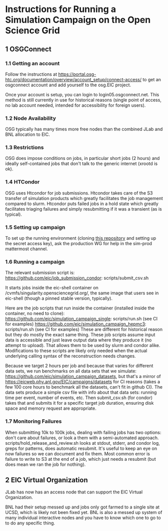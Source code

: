 # Instructions for Running a Simulation Campaign on the Open Science Grid

## 1 OSGConnect

### 1.1 Getting an account
Follow the instructions at 
https://portal.osg-htc.org/documentation/overview/account_setup/connect-access/
to get an osgconnect account and add yourself to the osg.EIC project.

Once your account is setup, you can login to login05.osgconnect.net. This method is still currently in use for historical reasons (single point of access, no lab account needed, intended for accessibility for foreign users). 

### 1.2 Node Availability 
OSG typically has many times more free nodes than the combined JLab and BNL allocation to EIC. 

### 1.3 Restrictions
OSG does impose conditions on jobs, in particular short jobs (2 hours) and ideally self-contained jobs that don't talk to the generic internet (xrootd is ok). 

### 1.4 HTCondor
OSG uses Htcondor for job submissions. Htcondor takes care of the S3 transfer of simulation products which greatly facilitates the job management compared to slurm.
Htcondor puts failed jobs in a hold state which greatly facilitates triaging failures and simply resubmitting if it was a transient (as is typical).

### 1.5 Setting up campaign 
To set up the running environment (cloning [this repository](https://github.com/eic/job_submission_condor) and setting up the secret access key), ask the production WG for help in the sim-prod mattermost channel.  

### 1.6 Running a campaign
The relevant submission script is:
https://github.com/eic/job_submission_condor: scripts/submit_csv.sh

It starts jobs inside the eic-shell container on /cvmfs/singularity.opensciencegrid.org/, the same image that users see in eic-shell (though a pinned stable version, typically).

Here are the job scripts that run inside the container (installed inside the container, no need to clone):
https://github.com/eic/simulation_campaign_single: scripts/run.sh (see CI for examples)
https://github.com/eic/simulation_campaign_hepmc3: scripts/run.sh (see CI for examples)
These are different for historical reason but they do mostly the exact same thing. These job scripts assume input data is accessible and just leave output data where they produce it (no attempt to upload). That allows them to be used by slurm and condor alike. Modifications to these scripts are likely only needed when the actual underlying calling syntax of the reconstruction needs changes.

Because we target 2 hours per job and because that varies for different data sets, we run benchmarks on all data sets that we simulate:
https://github.com/eic/simulation_campaign_datasets, but that's a mirror of https://eicweb.phy.anl.gov/EIC/campaigns/datasets for CI reasons (takes a few 100 core hours to benchmark all the datasets, can't fit in github CI). The data sets produce a simple csv file with info about that data sets: running time per event, number of events, etc. Then submit_csv.sh (for condor) takes that and submits it for a specific target job duration, ensuring disk space and memory request are appropriate.

### 1.7 Monitoring Failures
When submitting 10k to 100k jobs, dealing with failing jobs has two options: don't care about failures, or look a them with a semi-automated approach. scripts/hold_release_and_review.sh looks at stdout, stderr, and condor log, greps for patterns, does automatic resubmit. It's useful to keep an eye on now failures so we can document and fix them. Most common error is failure to write to S3 at the end of a job, which just needs a resubmit (but does mean we ran the job for nothing).


## 2 EIC Virtual Organization

JLab has now has an access node that can support the EIC Virtual Organization.

BNL had their setup messed up and jobs only got farmed to a single site at UCSD, which is likely not been fixed yet. BNL is also a messed up system of many individual interactive nodes and you have to know which one to go to to do any specific thing.
